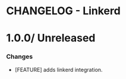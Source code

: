 # CHANGELOG - Linkerd

1.0.0/ Unreleased
==================

### Changes

* [FEATURE] adds linkerd integration.
